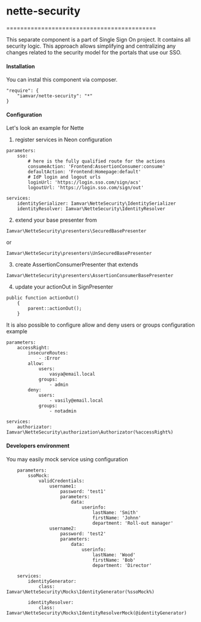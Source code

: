 # nette-security
===========================================

This separate component is a part of Single Sign On project.
It contains all security logic. This approach allows simplifying and centralizing any changes related to the security model for the portals that use our SSO.

#### Installation
You can instal this component via composer.
```
"require": {
	"iamvar/nette-security": "*"
}
```

#### Configuration

Let's look an example for Nette

1. register services in Neon configuration

```
parameters:
	sso:
		# here is the fully qualified route for the actions
		consumeAction: 'Frontend:AssertionConsumer:consume'
		defaultAction: 'Frontend:Homepage:default'
		# IdP login and logout urls
		loginUrl: 'https://login.sso.com/sign/acs'
		logoutUrl: 'https://login.sso.com/sign/out'

services:
	identitySerializer: Iamvar\NetteSecurity\IdentitySerializer
	identityResolver: Iamvar\NetteSecurity\IdentityResolver
```

2. extend your base presenter from
```
Iamvar\NetteSecurity\presenters\SecuredBasePresenter
```
or
```
Iamvar\NetteSecurity\presenters\UnSecuredBasePresenter
```

3. create AssertionConsumerPresenter that extends
```
Iamvar\NetteSecurity\presenters\AssertionConsumerBasePresenter
```

4. update your actionOut in SignPresenter
```
public function actionOut()
	{
		parent::actionOut();
	}
```

It is also possible to configure allow and deny users or groups
configuration example
```
parameters:
	accessRight:
		insecureRoutes:
			- :Error
		allow:
			users:
				vasya@email.local
			groups:
				- admin
		deny:
			users:
				- vasily@email.local
			groups:
				- notadmin

services:
	authorizator: Iamvar\NetteSecurity\authorization\Authorizator(%accessRight%)
```

#### Developers environment
You may easily mock service using configuration
```
	parameters:
		ssoMock:
			validCredentials:
				username1:
					password: 'test1'
					parameters:
						data:
							userinfo:
								lastName: 'Smith'
								firstName: 'Johnn'
								department: 'Roll-out manager'
				username2:
					password: 'test2'
					parameters:
						data:
							userinfo:
								lastName: 'Wood'
								firstName: 'Bob'
								department: 'Director'

	services:
		identityGenerator:
			class: Iamvar\NetteSecurity\Mocks\IdentityGenerator(%ssoMock%)

		identityResolver:
			class: Iamvar\NetteSecurity\Mocks\IdentityResolverMock(@identityGenerator)
```